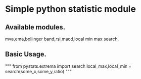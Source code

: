 # Simple python statistic module

## Available modules.
mva,ema,bollinger band,rsi,macd,local min max search.

## Basic Usage.
"""
from pystats.extrema import search
local_max,local_min = search(some_x,some_y,ratio)
"""
